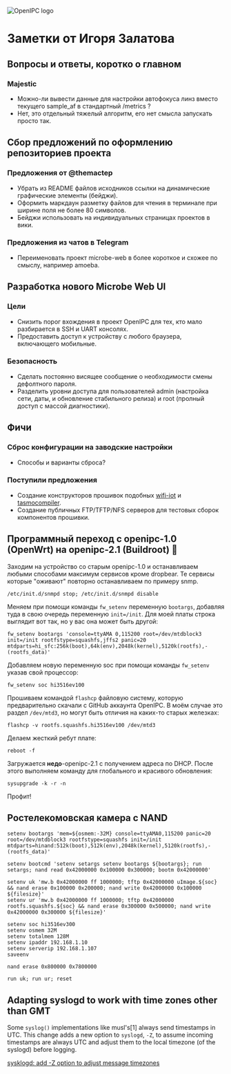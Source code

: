 ![OpenIPC logo][logo]

Заметки от Игоря Залатова
=========================

Вопросы и ответы, коротко о главном
-----------------------------------

### Majestic

* Можно-ли вывести данные для настройки автофокуса линз вместо текущего
  sample_af в стандартный /metrics ?
* Нет, это отдельный тяжелый алгоритм, его нет смысла запускать просто так.


Сбор предложений по оформлению репозиториев проекта
---------------------------------------------------

### Предложения от @themactep

* Убрать из README файлов исходников ссылки на динамические графические
  элементы (бейджи).
* Оформить маркдаун разметку файлов для чтения в терминале при ширине поля
  не более 80 символов.
* Бейджи использовать на индивидуальных страницах проектов в вики.

### Предложения из чатов в Telegram

* Переименовать проект microbe-web в более короткое и схожее по смыслу,
  например amoeba.


Разработка нового Microbe Web UI
--------------------------------

### Цели

* Снизить порог вхождения в проект OpenIPC для тех, кто мало разбирается
  в SSH и UART консолях.
* Предоставить доступ к устройству с любого браузера, включающего мобильные.

### Безопасность

* Сделать постоянно висящее сообщение о необходимости смены дефолтного пароля.
* Разделить уровни доступа для пользователей admin (настройка сети, даты, и
  обновление стабильного релиза) и root (пролный доступ с массой диагностики).


Фичи
----

### Сброс конфигурации на заводские настройки

* Способы и варианты сброса?

### Поступили предложения

* Создание конструкторов прошивок подобных [wifi-iot](https://wifi-iot.com/) и
  [tasmocompiler](https://github.com/benzino77/tasmocompiler).
* Создание публичных FTP/TFTP/NFS серверов для тестовых сборок компонентов
  прошивки.


Программный переход с openipc-1.0 (OpenWrt) на openipc-2.1 (Buildroot) 👻
-------------------------------------------------------------------------

Заходим на устройство со старым openipc-1.0 и останавливаем любыми способами
максимум сервисов кроме dropbear. Те сервисы которые "оживают" повторно
останавливаем по примеру snmp.

`/etc/init.d/snmpd stop; /etc/init.d/snmpd disable`

Меняем при помощи команды `fw_setenv` переменную `bootargs`, добавляя туда в
свою очередь переменную `init=/init`. Для моей платы строка выглядит вот так,
но у вас она может быть другой:

`fw_setenv bootargs 'console=ttyAMA 0,115200 root=/dev/mtdblock3 init=/init rootfstype=squashfs,jffs2 panic=20 mtdparts=hi_sfc:256k(boot),64k(env),2048k(kernel),5120k(rootfs),-(rootfs_data)'`

Добавляем новую переменную soc при помощи команды `fw_setenv` указав свой
процессор:

`fw_setenv soc hi3516ev100`

Прошиваем командой `flashcp` файловую систему, которую предварительно скачали
с GitHub аккаунта OpenIPC. В моём случае это раздел `/dev/mtd3`, но могут быть
отличия на каких-то старых железках:

`flashcp -v rootfs.squashfs.hi3516ev100 /dev/mtd3`

Делаем жесткий ребут плате:

`reboot -f`

Загружается **недо**-openipc-2.1 с получением адреса по DHCP. После этого
выполняем команду для глобального и красивого обновления:

`sysupgrade -k -r -n`

Профит!


Ростелекомовская камера с NAND
------------------------------

```
setenv bootargs 'mem=${osmem:-32M} console=ttyAMA0,115200 panic=20 root=/dev/mtdblock3 rootfstype=squashfs init=/init mtdparts=hinand:512k(boot),512k(env),2048k(kernel),5120k(rootfs),-(rootfs_data)'

setenv bootcmd 'setenv setargs setenv bootargs ${bootargs}; run setargs; nand read 0x42000000 0x100000 0x300000; bootm 0x42000000'

setenv uk 'mw.b 0x42000000 ff 1000000; tftp 0x42000000 uImage.${soc} && nand erase 0x100000 0x200000; nand write 0x42000000 0x100000 ${filesize}'
setenv ur 'mw.b 0x42000000 ff 1000000; tftp 0x42000000 rootfs.squashfs.${soc} && nand erase 0x300000 0x500000; nand write 0x42000000 0x300000 ${filesize}'

setenv soc hi3516ev300
setenv osmem 32M
setenv totalmem 128M
setenv ipaddr 192.168.1.10
setenv serverip 192.168.1.107
saveenv

nand erase 0x800000 0x7800000

run uk; run ur; reset
```

Adapting syslogd to work with time zones other than GMT
-------------------------------------------------------

Some `syslog()` implementations like musl's[1] always send timestamps in UTC.
This change adds a new option to `syslogd`, `-Z`, to assume incoming timestamps
are always UTC and adjust them to the local timezone (of the syslogd) before
logging.

[sysklogd: add -Z option to adjust message timezones](http://lists.busybox.net/pipermail/busybox/2017-May/085437.html)


[logo]: https://cdn.themactep.com/images/logo_openipc.png
